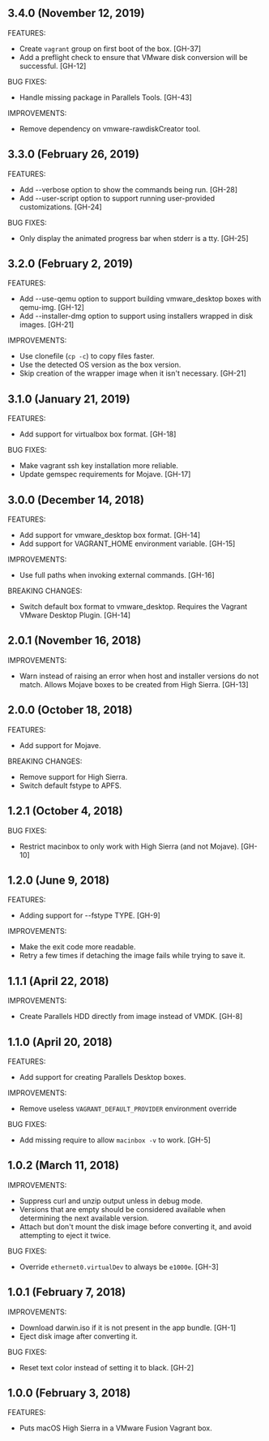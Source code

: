 ## 3.4.0 (November 12, 2019)

FEATURES:

- Create `vagrant` group on first boot of the box. [GH-37]
- Add a preflight check to ensure that VMware disk conversion will be successful. [GH-12]

BUG FIXES:

- Handle missing package in Parallels Tools. [GH-43]

IMPROVEMENTS:

- Remove dependency on vmware-rawdiskCreator tool.

## 3.3.0 (February 26, 2019)

FEATURES:

- Add --verbose option to show the commands being run. [GH-28]
- Add --user-script option to support running user-provided customizations. [GH-24]

BUG FIXES:

- Only display the animated progress bar when stderr is a tty. [GH-25]

## 3.2.0 (February 2, 2019)

FEATURES:

- Add --use-qemu option to support building vmware_desktop boxes with qemu-img. [GH-12]
- Add --installer-dmg option to support using installers wrapped in disk images. [GH-21]

IMPROVEMENTS:

- Use clonefile (`cp -c`) to copy files faster.
- Use the detected OS version as the box version.
- Skip creation of the wrapper image when it isn't necessary. [GH-21]

## 3.1.0 (January 21, 2019)

FEATURES:

- Add support for virtualbox box format. [GH-18]

BUG FIXES:

- Make vagrant ssh key installation more reliable.
- Update gemspec requirements for Mojave. [GH-17]

## 3.0.0 (December 14, 2018)

FEATURES:

- Add support for vmware_desktop box format. [GH-14]
- Add support for VAGRANT_HOME environment variable. [GH-15]

IMPROVEMENTS:

- Use full paths when invoking external commands. [GH-16]

BREAKING CHANGES:

- Switch default box format to vmware_desktop. Requires the Vagrant VMware Desktop Plugin. [GH-14]

## 2.0.1 (November 16, 2018)

IMPROVEMENTS:

- Warn instead of raising an error when host and installer versions do not match. Allows Mojave boxes to be created from High Sierra. [GH-13]

## 2.0.0 (October 18, 2018)

FEATURES:

- Add support for Mojave.

BREAKING CHANGES:

- Remove support for High Sierra.
- Switch default fstype to APFS.

## 1.2.1 (October 4, 2018)

BUG FIXES:

- Restrict macinbox to only work with High Sierra (and not Mojave). [GH-10]

## 1.2.0 (June 9, 2018)

FEATURES:

- Adding support for --fstype TYPE. [GH-9]

IMPROVEMENTS:

- Make the exit code more readable.
- Retry a few times if detaching the image fails while trying to save it.

## 1.1.1 (April 22, 2018)

IMPROVEMENTS:

- Create Parallels HDD directly from image instead of VMDK. [GH-8]

## 1.1.0 (April 20, 2018)

FEATURES:

- Add support for creating Parallels Desktop boxes.

IMPROVEMENTS:

- Remove useless `VAGRANT_DEFAULT_PROVIDER` environment override

BUG FIXES:

- Add missing require to allow `macinbox -v` to work. [GH-5]

## 1.0.2 (March 11, 2018)

IMPROVEMENTS:

- Suppress curl and unzip output unless in debug mode.
- Versions that are empty should be considered available when determining the next available version.
- Attach but don't mount the disk image before converting it, and avoid attempting to eject it twice.

BUG FIXES:

- Override `ethernet0.virtualDev` to always be `e1000e`. [GH-3]

## 1.0.1 (February 7, 2018)

IMPROVEMENTS:

- Download darwin.iso if it is not present in the app bundle. [GH-1]
- Eject disk image after converting it.

BUG FIXES:

- Reset text color instead of setting it to black. [GH-2]

## 1.0.0 (February 3, 2018)

FEATURES:

- Puts macOS High Sierra in a VMware Fusion Vagrant box.
